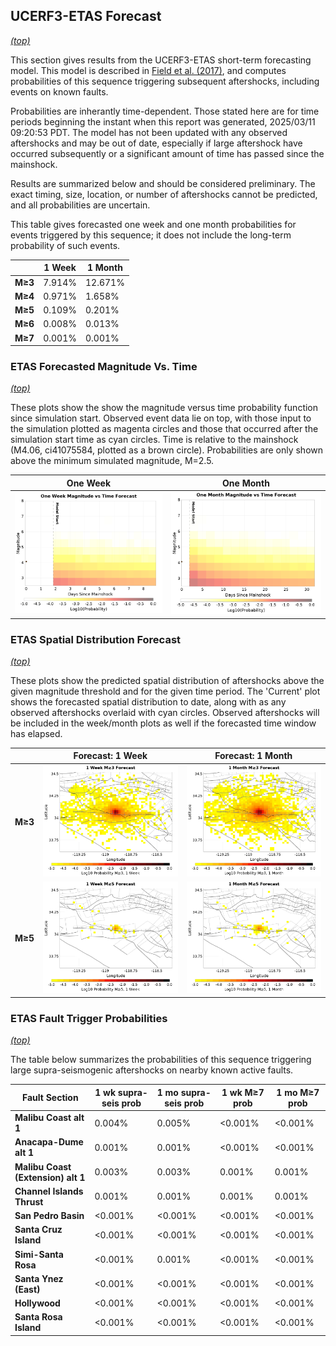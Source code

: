 ## UCERF3-ETAS Forecast
*[(top)](#table-of-contents)*

This section gives results from the UCERF3-ETAS short-term forecasting model. This model is described in [Field et al. (2017)](http://bssa.geoscienceworld.org/lookup/doi/10.1785/0120160173), and computes probabilities of this sequence triggering subsequent aftershocks, including events on known faults.

Probabilities are inherantly time-dependent. Those stated here are for time periods beginning the instant when this report was generated, 2025/03/11 09:20:53 PDT. The model has not been updated with any observed aftershocks and may be out of date, especially if large aftershock have occurred subsequently or a significant amount of time has passed since the mainshock.

Results are summarized below and should be considered preliminary. The exact timing, size, location, or number of aftershocks cannot be predicted, and all probabilities are uncertain.


This table gives forecasted one week and one month probabilities for events triggered by this sequence; it does not include the long-term probability of such events.

|  | 1 Week | 1 Month |
|-----|-----|-----|
| **M&ge;3** | 7.914% | 12.671% |
| **M&ge;4** | 0.971% | 1.658% |
| **M&ge;5** | 0.109% | 0.201% |
| **M&ge;6** | 0.008% | 0.013% |
| **M&ge;7** | 0.001% | 0.001% |

### ETAS Forecasted Magnitude Vs. Time
*[(top)](#table-of-contents)*

These plots show the show the magnitude versus time probability function since simulation start. Observed event data lie on top, with those input to the simulation plotted as magenta circles and those that occurred after the simulation start time as cyan circles. Time is relative to the mainshock (M4.06, ci41075584, plotted as a brown circle). Probabilities are only shown above the minimum simulated magnitude, M=2.5.

| One Week | One Month |
|-----|-----|
| ![Mag-time plot](resources/mag_time_week.png) | ![Mag-time plot](resources/mag_time_month.png) |

### ETAS Spatial Distribution Forecast
*[(top)](#table-of-contents)*

These plots show the predicted spatial distribution of aftershocks above the given magnitude threshold and for the given time period. The 'Current' plot shows the forecasted spatial distribution to date, along with as any observed aftershocks overlaid with cyan circles. Observed aftershocks will be included in the week/month plots as well if the forecasted time window has elapsed.

|  | Forecast: 1 Week | Forecast: 1 Month |
|-----|-----|-----|
| **M&ge;3** | ![Map](resources/comcat_compare_prob_1wk_m3.png) | ![Map](resources/comcat_compare_prob_1mo_m3.png) |
| **M&ge;5** | ![Map](resources/comcat_compare_prob_1wk_m5.png) | ![Map](resources/comcat_compare_prob_1mo_m5.png) |

### ETAS Fault Trigger Probabilities
*[(top)](#table-of-contents)*

The table below summarizes the probabilities of this sequence triggering large supra-seismogenic aftershocks on nearby known active faults.

| Fault Section | 1 wk supra-seis prob | 1 mo supra-seis prob | 1 wk M&ge;7 prob | 1 mo M&ge;7 prob |
|-----|-----|-----|-----|-----|
| **Malibu Coast alt 1** | 0.004% | 0.005% | <0.001% | <0.001% |
| **Anacapa-Dume alt 1** | 0.001% | 0.001% | <0.001% | <0.001% |
| **Malibu Coast (Extension) alt 1** | 0.003% | 0.003% | 0.001% | 0.001% |
| **Channel Islands Thrust** | 0.001% | 0.001% | 0.001% | 0.001% |
| **San Pedro Basin** | <0.001% | <0.001% | <0.001% | <0.001% |
| **Santa Cruz Island** | <0.001% | <0.001% | <0.001% | <0.001% |
| **Simi-Santa Rosa** | <0.001% | 0.001% | <0.001% | <0.001% |
| **Santa Ynez (East)** | <0.001% | <0.001% | <0.001% | <0.001% |
| **Hollywood** | <0.001% | <0.001% | <0.001% | <0.001% |
| **Santa Rosa Island** | <0.001% | <0.001% | <0.001% | <0.001% |
